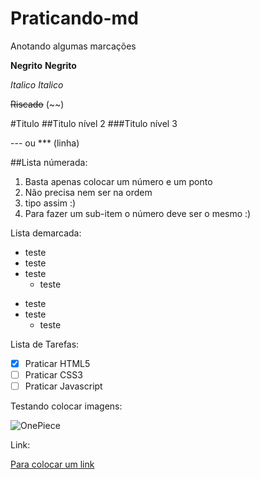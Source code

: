 # Praticando-md
 Anotando algumas marcações



**Negrito** __Negrito__
 
 *Italico* _Italico_

 ~~Riscado~~ (~~)

#Titulo
##Titulo nível 2
###Titulo nível 3

--- ou *** (linha)

##Lista númerada:

1. Basta apenas colocar um número e um ponto
1. Não precisa nem ser na ordem
43. tipo assim :)
43. Para fazer um sub-item o número deve ser o mesmo :)


Lista demarcada:

* teste
* teste
* teste
   * teste

- teste
- teste
   - teste


Lista de Tarefas:

- [x] Praticar HTML5
- [ ] Praticar CSS3
- [ ] Praticar Javascript

Testando colocar imagens:

![OnePiece](https://user-images.githubusercontent.com/27895471/221371871-403bdaf8-cf1e-441d-9181-d0a47304b1bc.jpg)

Link:

[Para colocar um link](https://youtube.com)


